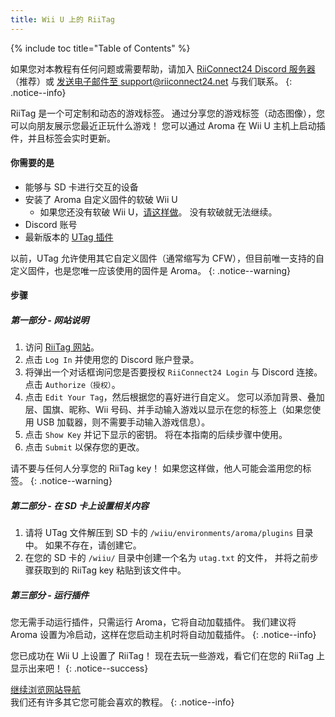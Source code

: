 ```yaml
---
title: Wii U 上的 RiiTag
---
```


{% include toc title="Table of Contents" %}

如果您对本教程有任何问题或需要帮助，请加入 [RiiConnect24 Discord 服务器](https://discord.gg/rc24)（推荐）或 [发送电子邮件至 support@riiconnect24.net](mailto:support@riiconnect24.net) 与我们联系。
{: .notice--info}

RiiTag 是一个可定制和动态的游戏标签。 通过分享您的游戏标签（动态图像），您可以向朋友展示您最近正玩什么游戏！ 您可以通过 Aroma 在 Wii U 主机上启动插件，并且标签会实时更新。

#### 你需要的是

- 能够与 SD 卡进行交互的设备
- 安装了 Aroma 自定义固件的软破 Wii U
  - 如果您还没有软破 Wii U，[请这样做](https://wiiu.hacks.guide)。 没有软破就无法继续。
- Discord 账号
- 最新版本的 [UTag 插件](https://github.com/RiiConnect24/UTag/releases)

以前，UTag 允许使用其它自定义固件（通常缩写为 CFW），但目前唯一支持的自定义固件，也是您唯一应该使用的固件是 Aroma。
{: .notice--warning}

#### 步骤

##### 第一部分 - 网站说明

1. 访问 [RiiTag 网站](https://tag.rc24.xyz/)。
2. 点击 `Log In` 并使用您的 Discord 账户登录。
3. 将弹出一个对话框询问您是否要授权 `RiiConnect24 Login` 与 Discord 连接。 点击 `Authorize（授权）`。
4. 点击 `Edit Your Tag`，然后根据您的喜好进行自定义。 您可以添加背景、叠加层、国旗、昵称、Wii 号码、并手动输入游戏以显示在您的标签上（如果您使用 USB 加载器，则不需要手动输入游戏信息）。
5. 点击 `Show Key` 并记下显示的密钥。 将在本指南的后续步骤中使用。
6. 点击 `Submit` 以保存您的更改。

请不要与任何人分享您的 RiiTag key！ 如果您这样做，他人可能会滥用您的标签。
{: .notice--warning}

##### 第二部分 - 在 SD 卡上设置相关内容

1. 请将 UTag 文件解压到 SD 卡的 `/wiiu/environments/aroma/plugins` 目录中。 如果不存在，请创建它。
2. 在您的 SD 卡的 `/wiiu/` 目录中创建一个名为 `utag.txt` 的文件， 并将之前步骤获取到的 RiiTag key 粘贴到该文件中。

##### 第三部分 - 运行插件

您无需手动运行插件，只需运行 Aroma，它将自动加载插件。 我们建议将 Aroma 设置为冷启动，这样在您启动主机时将自动加载插件。
{: .notice--info}

您已成功在 Wii U 上设置了 RiiTag！ 现在去玩一些游戏，看它们在您的 RiiTag 上显示出来吧！
{: .notice--success}

[继续浏览网站导航](site-navigation)<br> 我们还有许多其它您可能会喜欢的教程。
{: .notice--info}
